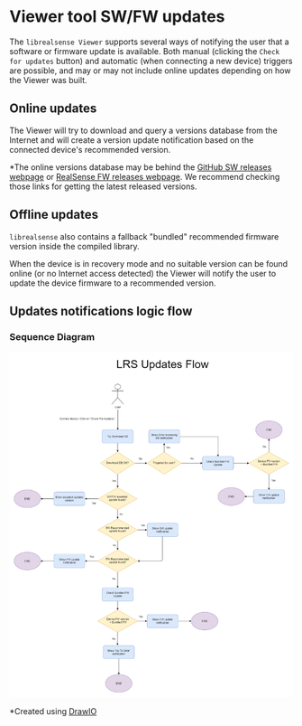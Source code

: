 # Viewer tool SW/FW updates

The `librealsense Viewer` supports several ways of notifying the user that a software or firmware update is available.
Both manual (clicking the `Check for updates` button) and automatic (when connecting a new device) triggers are possible, and may or may not include online updates depending on how the Viewer was built.

## Online updates

The Viewer will try to download and query a versions database from the Internet and will create a version update notification based on the connected device's recommended version.

*The online versions database may be behind the [GitHub SW releases webpage](https://github.com/IntelRealSense/librealsense/releases) or [RealSense FW releases webpage](https://dev.realsenseai.com/docs/firmware-updates).
We recommend checking those links for getting the latest released versions.

## Offline updates

`librealsense` also contains a fallback "bundled" recommended firmware version inside the compiled library.

When the device is in recovery mode and no suitable version can be found online (or no Internet access detected) the Viewer will notify the user to update the device firmware to a recommended version.

## Updates notifications logic flow

### Sequence Diagram
![LRS Updates Flow](./img/updates/updates.png)

*Created using  [DrawIO](https://app.diagrams.net/)





